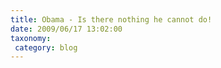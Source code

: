 ```yaml
---
title: Obama - Is there nothing he cannot do!
date: 2009/06/17 13:02:00
taxonomy: 
 category: blog 
---
```




